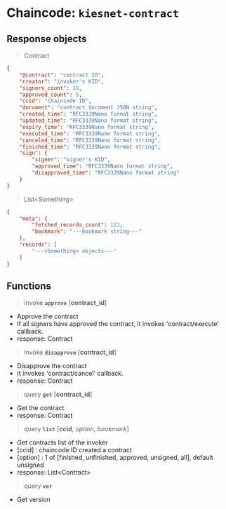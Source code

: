 
# Chaincode: `kiesnet-contract`

## Response objects

> Contract
```json
{
    "@contract": "contract ID",
    "creator": "invoker's KID",
    "signers_count": 10,
    "approved_count": 5,
    "ccid": "chaincode ID",
    "document": "contract document JSON string",
    "created_time": "RFC3339Nano format string",
    "updated_time": "RFC3339Nano format string",
    "expiry_time": "RFC3339Nano format string",
    "executed_time": "RFC3339Nano format string",
    "canceled_time": "RFC3339Nano format string",
    "finished_time": "RFC3339Nano format string",
    "sign": {
        "signer": "signer's KID",
        "approved_time": "RFC3339Nano format string",
        "disapproved_time": "RFC3339Nano format string"
    }
}
```

> List\<Something>
```json
{
    "meta": {
        "fetched_records_count": 123,
        "bookmark": "---bookmark string---"
    },
    "records": [
        "---<Something> objects---"
    ]
}
```

## Functions

> invoke __`approve`__ [__contract_id__]
- Approve the contract
- If all signers have approved the contract, it invokes 'contract/execute' callback.
- response: Contract

> invoke __`disapprove`__ [__contract_id__]
- Disapprove the contract
- It invokes 'contract/cancel' callback.
- response: Contract

> query __`get`__ [__contract_id__]
- Get the contract
- response: Contract

> query __`list`__ [__ccid__, _option_, _bookmark_]
- Get contracts list of the invoker
- [ccid] : chaincode ID created a contract
- [option] : 1 of [finished, unfinished, approved, unsigned, all], default unsigned
- response: List\<Contract>

> query __`ver`__
- Get version
